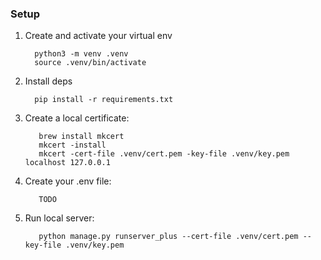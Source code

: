 

### Setup
 1. Create and activate your virtual env
    ```
      python3 -m venv .venv
      source .venv/bin/activate
    ```
 2. Install deps
    ```
      pip install -r requirements.txt
    ```
 3. Create a local certificate:
    ```
       brew install mkcert
       mkcert -install
       mkcert -cert-file .venv/cert.pem -key-file .venv/key.pem localhost 127.0.0.1
    ```
 4. Create your .env file:
    ```
       TODO
    ```
 5. Run local server:
    ```
       python manage.py runserver_plus --cert-file .venv/cert.pem --key-file .venv/key.pem
    ```

